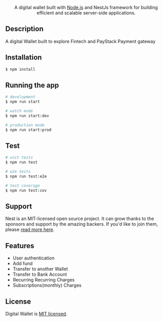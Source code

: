 <p align="center">A digital wallet built with <a href="http://nodejs.org" target="_blank">Node.js</a> and NestJs framework for building efficient and scalable server-side applications.</p>
    <p align="center">


## Description

A digital Wallet built to explore Fintech and PayStack Payment gateway

## Installation

```bash
$ npm install
```

## Running the app

```bash
# development
$ npm run start

# watch mode
$ npm run start:dev

# production mode
$ npm run start:prod
```

## Test

```bash
# unit tests
$ npm run test

# e2e tests
$ npm run test:e2e

# test coverage
$ npm run test:cov
```

## Support

Nest is an MIT-licensed open source project. It can grow thanks to the sponsors and support by the amazing backers. If you'd like to join them, please [read more here](https://docs.nestjs.com/support).

## Features

- User authentication
- Add fund
- Transfer to another Wallet
- Transfer to Bank Account
- Recurring Recurring Charges
- Subscriptions(monthly) Charges

## License

Digital Wallet is [MIT licensed](LICENSE).
